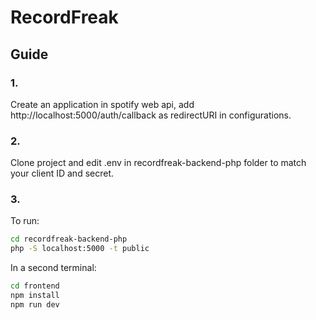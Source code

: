# RecordFreak

## Guide
### 1. 
Create an application in spotify web api, add http://localhost:5000/auth/callback as redirectURI in configurations. 

### 2.
Clone project and edit .env in recordfreak-backend-php folder to match your client ID and secret.

### 3.
To run:
```bash
cd recordfreak-backend-php
php -S localhost:5000 -t public
```
In a second terminal: 
```bash
cd frontend
npm install
npm run dev
```
